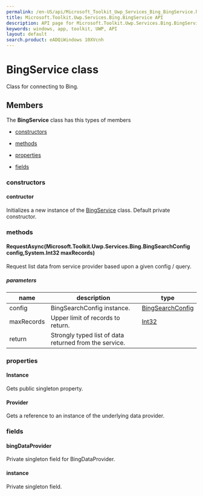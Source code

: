 ```yaml
---
permalink: /en-US/api/Microsoft_Toolkit_Uwp_Services_Bing_BingService.htm
title: Microsoft.Toolkit.Uwp.Services.Bing.BingService API 
description: API page for Microsoft.Toolkit.Uwp.Services.Bing.BingService
keywords: windows, app, toolkit, UWP, API
layout: default
search.product: eADQiWindows 10XVcnh
---
```



# BingService class

Class for connecting to Bing.

## Members

The **BingService** class has this types of members

* [constructors](#constructors)

* [methods](#methods)

* [properties](#properties)

* [fields](#fields)

### constructors

#### contructor

Initializes a new instance of the [BingService](Microsoft_Toolkit_Uwp_Services_Bing_BingService.htm) class. Default private constructor.



### methods

#### RequestAsync(Microsoft.Toolkit.Uwp.Services.Bing.BingSearchConfig config,System.Int32 maxRecords)

Request list data from service provider based upon a given config / query.

##### parameters



| name | description | type || --- | --- | --- || config | BingSearchConfig instance. | [BingSearchConfig](Microsoft_Toolkit_Uwp_Services_Bing_BingSearchConfig.htm) || maxRecords | Upper limit of records to return. | [Int32](https://msdn.microsoft.com/library/windows/apps/System.Int32) || return |Strongly typed list of data returned from the service. |


### properties

#### Instance

Gets public singleton property.



#### Provider

Gets a reference to an instance of the underlying data provider.



### fields

#### bingDataProvider

Private singleton field for BingDataProvider.



#### instance

Private singleton field.


